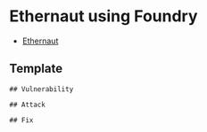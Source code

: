 # Ethernaut using Foundry

* [Ethernaut](https://ethernaut.openzeppelin.com)

## Template

```
## Vulnerability

## Attack

## Fix
```
